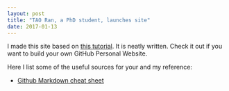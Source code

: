 ```yaml
---
layout: post
title: "TAO Ran, a PhD student, launches site"
date: 2017-01-13
---
```


I made this site based on <a href="http://jmcglone.com/guides/github-pages/">this tutorial</a>.
It is  neatly written. Check it out if you want to build your own GitHub Personal Website.  

Here I list some of the useful sources for your and my reference:  
- [Github Markdown cheat sheet](https://guides.github.com/pdfs/markdown-cheatsheet-online.pdf)
